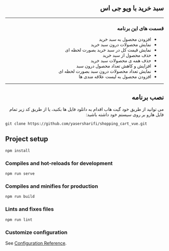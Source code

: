 <div dir="rtl">
<h2>سبد خرید با ویو جی اس</h2>
<hr />
<h3>قسمت های این برنامه</h3>
<ul>
<li>افزودن محصول به سبد خرید</li>
<li>نمایش محصولات درون سبد خرید</li>
<li>نمایش قیمت کل در سبد خرید بصورت لحظه ای</li>
<li>حذف محصول از سبد خرید</li>
<li>حذف همه ی محصولات سبد خرید</li>
<li>افزایش و کاهش تعداد محصول درون سبد</li>
<li>نمایش تعداد محصولات درون سبد بصورت لحظه ای</li>
<li>افزودن محصول به لیست علاقه مندی ها</li>
</ul>

<hr />
<h2>نصب برنامه</h2>
<p>می توانید از طریق خود گیت هاب اقدام به دانلود فایل ها بکنید، یا از طریق کد زیر تمام فایل هارو بر روی سیستم خود داشته باشید: </p>
</div>

```
git clone https://github.com/yasersharifi/shopping_cart_vue.git
```

## Project setup
```
npm install
```

### Compiles and hot-reloads for development
```
npm run serve
```

### Compiles and minifies for production
```
npm run build
```

### Lints and fixes files
```
npm run lint
```

### Customize configuration
See [Configuration Reference](https://cli.vuejs.org/config/).
